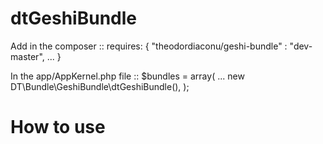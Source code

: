 dtGeshiBundle
===================================================

Add in the composer
::
    requires: {
        "theodordiaconu/geshi-bundle" : "dev-master",
        ...
    }


In the app/AppKernel.php file
::
    $bundles = array(
        ...
        new DT\Bundle\GeshiBundle\dtGeshiBundle(),
    );


How to use
===================================================
